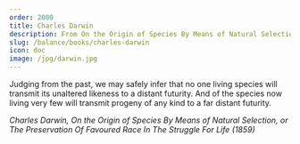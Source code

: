 ```yaml
---
order: 2000
title: Charles Darwin
description: From On the Origin of Species By Means of Natural Selection
slug: /balance/books/charles-darwin
icon: doc
image: /jpg/darwin.jpg
---
```


Judging from the past, we may safely infer that no one living species will transmit its unaltered likeness to a distant futurity. And of the species now living very few will transmit progeny of any kind to a far distant futurity.

_Charles Darwin, On the Origin of Species By Means of Natural Selection, or The Preservation Of Favoured Race In The Struggle For Life (1859)_
